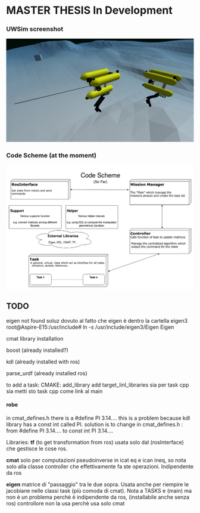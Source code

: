 # MASTER THESIS In Development

### UWSim screenshot 
![UWsim Screenshot](images/uwsim.png "UWsim")  

### Code Scheme (at the moment)
![Code Scheme](images/CodeScheme.png "Code Scheme")






## TODO
eigen not found soluz
dovuto al fatto che eigen è dentro la cartella eigen3
root@Aspire-E15:/usr/include# ln -s /usr/include/eigen3/Eigen Eigen





cmat library installation

boost (already installed?)

kdl (already installed with ros)

parse_urdf (already installed ros)




to add a task:
CMAKE:
add_library
add target_linl_libraries sia per task cpp sia metti sto task cpp come link al main


#### robe
in cmat_defines.h there is a #define PI 3.14....    this is a problem because kdl library has a const int called PI.
solution is to change in cmat_defines.h : from #define PI 3.14....  to const int PI 3.14....


Libraries:
**tf** (to get transformation from ros) usata solo dal (rosInterface) che gestisce le cose ros.

**cmat** solo per computazioni pseudoinverse in icat eq e ican ineq, so nota solo alla classe controller che effettivamente fa ste operazioni. Indipendente da ros

**eigen** matrice di "passaggio" tra le due sopra.
Usata anche per riempire le jacobiane nelle classi task (più comoda di cmat).
Nota a TASKS e (main) ma non è un problema perchè è indipendente da ros, (installabile anche senza ros)
controllore non la usa perchè usa solo cmat



